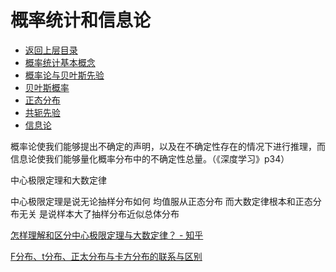 # 概率统计和信息论

* [返回上层目录](../mathematics.md)
* [概率统计基本概念](statistics-basic-concepts/statistics-basic-concepts.md)
* [概率论与贝叶斯先验](probability-and-bayesian-prior/probability-and-bayesian-prior.md)
* [贝叶斯概率](bayes-probability/bayes-probability.md)
* [正态分布](normal-distribution/normal-distribution.md)
* [共轭先验](conjugate-prior/conjugate-prior.md)
* [信息论](information-theory/information-theory.md)




概率论使我们能够提出不确定的声明，以及在不确定性存在的情况下进行推理，而信息论使我们能够量化概率分布中的不确定性总量。（《深度学习》p34）



中心极限定理和大数定律

中心极限定理是说无论抽样分布如何 均值服从正态分布 而大数定律根本和正态分布无关 是说样本大了抽样分布近似总体分布

[怎样理解和区分中心极限定理与大数定律？ - 知乎](https://www.zhihu.com/question/22913867/answer/274009483)



[F分布、t分布、正太分布与卡方分布的联系与区别](https://zhuanlan.zhihu.com/p/42136925)

